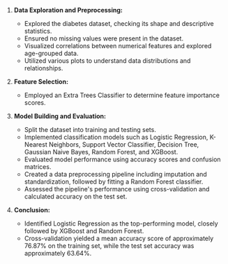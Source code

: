 1. **Data Exploration and Preprocessing:**
   - Explored the diabetes dataset, checking its shape and descriptive statistics.
   - Ensured no missing values were present in the dataset.
   - Visualized correlations between numerical features and explored age-grouped data.
   - Utilized various plots to understand data distributions and relationships.

2. **Feature Selection:**
   - Employed an Extra Trees Classifier to determine feature importance scores.

3. **Model Building and Evaluation:**
   - Split the dataset into training and testing sets.
   - Implemented classification models such as Logistic Regression, K-Nearest Neighbors, Support Vector Classifier, Decision Tree, Gaussian Naive Bayes, Random Forest, and XGBoost.
   - Evaluated model performance using accuracy scores and confusion matrices.
   - Created a data preprocessing pipeline including imputation and standardization, followed by fitting a Random Forest classifier.
   - Assessed the pipeline's performance using cross-validation and calculated accuracy on the test set.

4. **Conclusion:**
   - Identified Logistic Regression as the top-performing model, closely followed by XGBoost and Random Forest.
   - Cross-validation yielded a mean accuracy score of approximately 76.87% on the training set, while the test set accuracy was approximately 63.64%.

